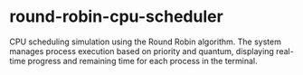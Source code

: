 # round-robin-cpu-scheduler
CPU scheduling simulation using the Round Robin algorithm. The system manages process execution based on priority and quantum, displaying real-time progress and remaining time for each process in the terminal.
